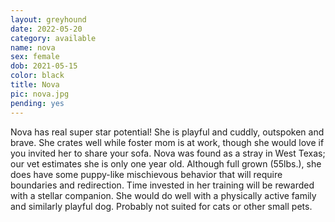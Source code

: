 ```yaml
---
layout: greyhound
date: 2022-05-20
category: available
name: nova
sex: female
dob: 2021-05-15
color: black
title: Nova
pic: nova.jpg
pending: yes
---
```

Nova has real super star potential!  She is playful and cuddly, outspoken and brave. She crates well while foster mom is at work, though she would love if you invited her to share your sofa. Nova was found as a stray in West Texas; our vet estimates she is only one year old. Although full grown (55lbs.), she does have some puppy-like mischievous behavior that will require boundaries and redirection.  Time invested in her training will be rewarded with a stellar companion. She would do well with a physically active family and similarly playful dog. Probably not suited for cats or other small pets.
